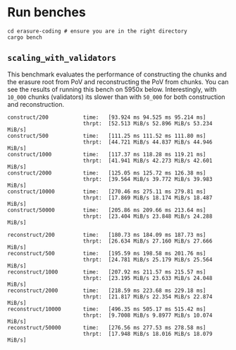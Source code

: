 # Run benches
```
cd erasure-coding # ensure you are in the right directory
cargo bench
```

## `scaling_with_validators`

This benchmark evaluates the performance of constructing the chunks and the erasure root from PoV and
reconstructing the PoV from chunks. You can see the results of running this bench on 5950x below.
Interestingly, with `10_000` chunks (validators) its slower than with `50_000` for both construction
and reconstruction.
```
construct/200           time:   [93.924 ms 94.525 ms 95.214 ms]
                        thrpt:  [52.513 MiB/s 52.896 MiB/s 53.234 MiB/s]
construct/500           time:   [111.25 ms 111.52 ms 111.80 ms]
                        thrpt:  [44.721 MiB/s 44.837 MiB/s 44.946 MiB/s]
construct/1000          time:   [117.37 ms 118.28 ms 119.21 ms]
                        thrpt:  [41.941 MiB/s 42.273 MiB/s 42.601 MiB/s]
construct/2000          time:   [125.05 ms 125.72 ms 126.38 ms]
                        thrpt:  [39.564 MiB/s 39.772 MiB/s 39.983 MiB/s]
construct/10000         time:   [270.46 ms 275.11 ms 279.81 ms]
                        thrpt:  [17.869 MiB/s 18.174 MiB/s 18.487 MiB/s]
construct/50000         time:   [205.86 ms 209.66 ms 213.64 ms]
                        thrpt:  [23.404 MiB/s 23.848 MiB/s 24.288 MiB/s]

reconstruct/200         time:   [180.73 ms 184.09 ms 187.73 ms]
                        thrpt:  [26.634 MiB/s 27.160 MiB/s 27.666 MiB/s]
reconstruct/500         time:   [195.59 ms 198.58 ms 201.76 ms]
                        thrpt:  [24.781 MiB/s 25.179 MiB/s 25.564 MiB/s]
reconstruct/1000        time:   [207.92 ms 211.57 ms 215.57 ms]
                        thrpt:  [23.195 MiB/s 23.633 MiB/s 24.048 MiB/s]
reconstruct/2000        time:   [218.59 ms 223.68 ms 229.18 ms]
                        thrpt:  [21.817 MiB/s 22.354 MiB/s 22.874 MiB/s]
reconstruct/10000       time:   [496.35 ms 505.17 ms 515.42 ms]
                        thrpt:  [9.7008 MiB/s 9.8977 MiB/s 10.074 MiB/s]
reconstruct/50000       time:   [276.56 ms 277.53 ms 278.58 ms]
                        thrpt:  [17.948 MiB/s 18.016 MiB/s 18.079 MiB/s]
```
